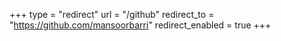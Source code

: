 +++
type = "redirect"
url = "/github"
redirect_to = "https://github.com/mansoorbarri"
redirect_enabled = true
+++
